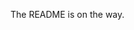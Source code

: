 The README is on the way.

<!-- ## Getting Started

### Environment

- Install PyTorch and torchvision. e.g.,

```bash
conda install pytorch=1.7.1 torchvision cudatoolkit=10.1 -c pytorch
```

### Run


Example: Evaluate quantized vit_base with MinMax quantizer and PTF and LIS.

```bash
python test_quant.py vit_base <YOUR_DATA_DIR> --quant --ptf --lis --quant-method minmax
```

```bash
python test_quant.py vit_base /home/hujunhao/hdd-hujunhao/tiny-imagenet-200 --quant --quant-method minmax
```

- `vit_small`: model architecture, which can be replaced by `vit_base`, `vit_large`.

- `--quant`: whether to quantize the model.

- `--ptf`: whether to use **Power-of-Two Factor Integer Layernorm**.

- `--lis`: whether to use **Log-Integer-Softmax**.

- `--quant-method`: quantization methods of activations, which can be chosen from `minmax`, `ema`, `percentile` and `omse`. -->

